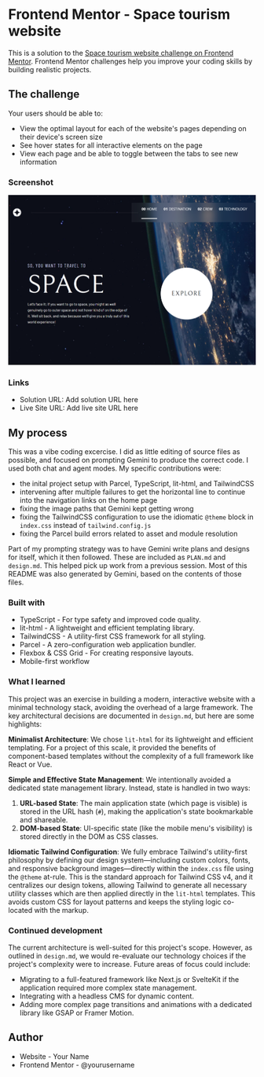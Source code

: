 # Frontend Mentor - Space tourism website

This is a solution to the [Space tourism website challenge on Frontend Mentor](https://www.frontendmentor.io/challenges/space-tourism-multipage-website-gRWj1URZ3). Frontend Mentor challenges help you improve your coding skills by building realistic projects.

## The challenge

Your users should be able to:

- View the optimal layout for each of the website's pages depending on their device's screen size
- See hover states for all interactive elements on the page
- View each page and be able to toggle between the tabs to see new information

### Screenshot

![Screenshot](./Screenshot.png)

### Links

- Solution URL: Add solution URL here
- Live Site URL: Add live site URL here

## My process

This was a vibe coding excercise. I did as little editing of source files as possible, and focused on prompting Gemini to produce the correct code. I used both chat and agent modes. My specific contributions were:

- the inital project setup with Parcel, TypeScript, lit-html, and TailwindCSS
- intervening after multiple failures to get the horizontal line to continue into the navigation links on the home page
- fixing the image paths that Gemini kept getting wrong
- fixing the TailwindCSS configuration to use the idiomatic `@theme` block in `index.css` instead of `tailwind.config.js`
- fixing the Parcel build errors related to asset and module resolution

Part of my prompting strategy was to have Gemini write plans and designs for itself, which it then followed. These are included as `PLAN.md` and `design.md`. This helped pick up work from a previous session. Most of this README was also generated by Gemini, based on the contents of those files.

### Built with

- TypeScript - For type safety and improved code quality.
- lit-html - A lightweight and efficient templating library.
- TailwindCSS - A utility-first CSS framework for all styling.
- Parcel - A zero-configuration web application bundler.
- Flexbox & CSS Grid - For creating responsive layouts.
- Mobile-first workflow

### What I learned

This project was an exercise in building a modern, interactive website with a minimal technology stack, avoiding the overhead of a large framework. The key architectural decisions are documented in `design.md`, but here are some highlights:

**Minimalist Architecture**: We chose `lit-html` for its lightweight and efficient templating. For a project of this scale, it provided the benefits of component-based templates without the complexity of a full framework like React or Vue.

**Simple and Effective State Management**: We intentionally avoided a dedicated state management library. Instead, state is handled in two ways:

1.  **URL-based State**: The main application state (which page is visible) is stored in the URL hash (`#`), making the application's state bookmarkable and shareable.
2.  **DOM-based State**: UI-specific state (like the mobile menu's visibility) is stored directly in the DOM as CSS classes.

**Idiomatic Tailwind Configuration**: We fully embrace Tailwind's utility-first philosophy by defining our design system—including custom colors, fonts, and responsive background images—directly within the `index.css` file using the `@theme` at-rule. This is the standard approach for Tailwind CSS v4, and it centralizes our design tokens, allowing Tailwind to generate all necessary utility classes which are then applied directly in the `lit-html` templates. This avoids custom CSS for layout patterns and keeps the styling logic co-located with the markup.

### Continued development

The current architecture is well-suited for this project's scope. However, as outlined in `design.md`, we would re-evaluate our technology choices if the project's complexity were to increase. Future areas of focus could include:

- Migrating to a full-featured framework like Next.js or SvelteKit if the application required more complex state management.
- Integrating with a headless CMS for dynamic content.
- Adding more complex page transitions and animations with a dedicated library like GSAP or Framer Motion.

## Author

- Website - Your Name
- Frontend Mentor - @yourusername
